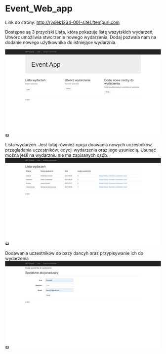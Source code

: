 # Event_Web_app
Link do strony: http://rysiek1234-001-site1.ftempurl.com


Dostępne są 3 przyciski Lista, która pokazuje listę wszytskich wydarzeń; Utwórz umożliwia stworzenie nowego wydarzenia; Dodaj pozwala nam na dodanie nowego użytkownika do istniejące wydarznia.

![Main page](https://github.com/kkklich/Event_Web_app/blob/main/Pic/Obraz1.png)

Lista wydarzeń.  Jest tutaj również opcja doawania nowych uczestników, przeglądania uczestników, edycji wydarzenia oraz jego usuniecią. Usunąć można jeśli na wydarzniu nie ma zapisanych osób.
![List page](https://github.com/kkklich/Event_Web_app/blob/main/Pic/Obraz2.png)

Dodawania uczestników do bazy dancyh oraz przypisywanie ich do wydarzenia
![Add page](https://github.com/kkklich/Event_Web_app/blob/main/Pic/Obraz3.png)
